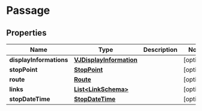 
# Passage

## Properties
Name | Type | Description | Notes
------------ | ------------- | ------------- | -------------
**displayInformations** | [**VJDisplayInformation**](VJDisplayInformation.md) |  |  [optional]
**stopPoint** | [**StopPoint**](StopPoint.md) |  |  [optional]
**route** | [**Route**](Route.md) |  |  [optional]
**links** | [**List&lt;LinkSchema&gt;**](LinkSchema.md) |  |  [optional]
**stopDateTime** | [**StopDateTime**](StopDateTime.md) |  |  [optional]



